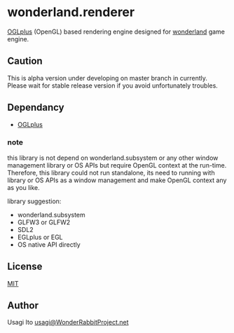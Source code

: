 wonderland.renderer
===================

[OGLplus](https://github.com/matus-chochlik/oglplus) (OpenGL) based rendering engine designed for [wonderland](https://github.com/usagi/wonderland) game engine.

## Caution

This is alpha version under developing on master branch in currently.
Please wait for stable release version if you avoid unfortunately troubles.

## Dependancy

- [OGLplus](https://github.com/matus-chochlik/oglplus)

### note

this library is not depend on wonderland.subsystem
 or any other window management library or OS APIs
 but require OpenGL context at the run-time.
 Therefore, this library could not run standalone,
 its need to running with library or OS APIs
 as a window management and make OpenGL context
 any as you like.

library suggestion:

- wonderland.subsystem
- GLFW3 or GLFW2
- SDL2
- EGLplus or EGL
- OS native API directly

## License

[MIT](LICENSE)

## Author

Usagi Ito <usagi@WonderRabbitProject.net>
